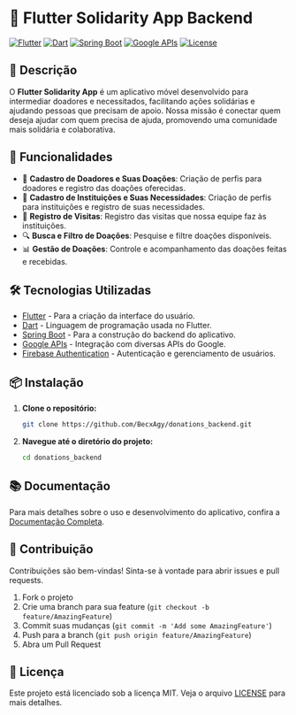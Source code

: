 # 📱 Flutter Solidarity App Backend

[![Flutter](https://img.shields.io/badge/Flutter-02569B?logo=flutter&logoColor=white)](https://flutter.dev/)
[![Dart](https://img.shields.io/badge/Dart-0175C2?logo=dart&logoColor=white)](https://dart.dev/)
[![Spring Boot](https://img.shields.io/badge/Spring%20Boot-6DB33F?logo=spring-boot&logoColor=white)](https://spring.io/projects/spring-boot)
[![Google APIs](https://img.shields.io/badge/Google%20APIs-4285F4?logo=google&logoColor=white)](https://developers.google.com/)
[![License](https://img.shields.io/badge/License-MIT-green.svg)](LICENSE)

## 🌟 Descrição

O **Flutter Solidarity App** é um aplicativo móvel desenvolvido para intermediar doadores e necessitados, facilitando ações solidárias e ajudando pessoas que precisam de apoio. Nossa missão é conectar quem deseja ajudar com quem precisa de ajuda, promovendo uma comunidade mais solidária e colaborativa.



## 🚀 Funcionalidades

- 📌 **Cadastro de Doadores e Suas Doações**: Criação de perfis para doadores e registro das doações oferecidas.
- 📌 **Cadastro de Instituições e Suas Necessidades**: Criação de perfis para instituições e registro de suas necessidades.
- 📝 **Registro de Visitas**: Registro das visitas que nossa equipe faz às instituições.
- 🔍 **Busca e Filtro de Doações**: Pesquise e filtre doações disponíveis.
- 📊 **Gestão de Doações**: Controle e acompanhamento das doações feitas e recebidas.

## 🛠️ Tecnologias Utilizadas

- [Flutter](https://flutter.dev/) - Para a criação da interface do usuário.
- [Dart](https://dart.dev/) - Linguagem de programação usada no Flutter.
- [Spring Boot](https://spring.io/projects/spring-boot) - Para a construção do backend do aplicativo.
- [Google APIs](https://developers.google.com/) - Integração com diversas APIs do Google.
- [Firebase Authentication](https://firebase.google.com/products/auth) - Autenticação e gerenciamento de usuários.

## 📦 Instalação

1. **Clone o repositório:**
    ```sh
    git clone https://github.com/BecxAgy/donations_backend.git
    ```
2. **Navegue até o diretório do projeto:**
    ```sh
    cd donations_backend
    ```


## 📚 Documentação

Para mais detalhes sobre o uso e desenvolvimento do aplicativo, confira a [Documentação Completa](docs/README.md).

## 🤝 Contribuição

Contribuições são bem-vindas! Sinta-se à vontade para abrir issues e pull requests.

1. Fork o projeto
2. Crie uma branch para sua feature (`git checkout -b feature/AmazingFeature`)
3. Commit suas mudanças (`git commit -m 'Add some AmazingFeature'`)
4. Push para a branch (`git push origin feature/AmazingFeature`)
5. Abra um Pull Request

## 📄 Licença

Este projeto está licenciado sob a licença MIT. Veja o arquivo [LICENSE](LICENSE) para mais detalhes.

